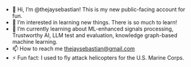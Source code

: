- 👋 Hi, I’m @thejaysebastian! This is my new public-facing account for fun.
- 👀 I’m interested in learning new things. There is so much to learn!
- 🌱 I’m currently learning about ML-enhanced signals processing, Trustworthy AI, LLM test and evaluation, knowledge graph-based machine learning.
- 📫 How to reach me thejaysebastian@gmail.com
- ⚡ Fun fact: I used to fly attack helicopters for the U.S. Marine Corps.

<!---
thejaysebastian/thejaysebastian is a ✨ special ✨ repository because its `README.md` (this file) appears on your GitHub profile.
You can click the Preview link to take a look at your changes.
--->
